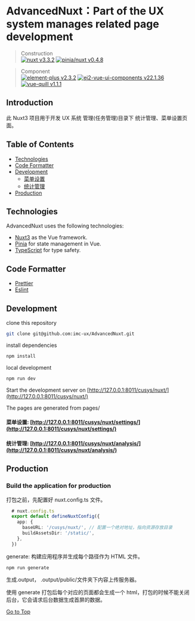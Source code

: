 # AdvancedNuxt：Part of the UX system manages related page development

 
>Construction  
[![nuxt v3.3.2](https://img.shields.io/badge/nuxt-v3.3.2-00DC82.svg)](https://nuxt.com/)
[![pinia/nuxt v0.4.8](https://img.shields.io/badge/pinia/nuxt-v0.4.8-FFD859.svg)](https://pinia.vuejs.org/)

>Component  
[![element-plus v2.3.2](https://img.shields.io/badge/element--plus-v2.3.2-409EFF.svg)](https://element-plus.org/zh-CN/component/button.html)
[![ej2-vue-ui-components v22.1.36](https://img.shields.io/badge/ej2--vue--ui--components-v22.1.36-FFF.svg)](https://ej2.syncfusion.com/vue/documentation/)
[![vue-quill v1.1.1](https://img.shields.io/badge/vue--quill-v1.1.1-2C3E50.svg)](https://github.com/vueup/vue-quill)


## Introduction

此 Nuxt3 项目用于开发 UX 系统 管理(任务管理)目录下 统计管理、菜单设置页面。

## Table of Contents

- [Technologies](#technologies)
- [Code Formatter](#code-formatter)
- [Development](#development)
  - [菜单设置](http://127.0.0.1:8011/cusys/nuxt/settings/)
  - [统计管理](http://127.0.0.1:8011/cusys/nuxt/analysis/)
- [Production](#production)

## Technologies

AdvancedNuxt uses the following technologies:

- [Nuxt3](https://v3.nuxtjs.org) as the Vue framework.
- [Pinia](https://pinia.vuejs.org/) for state management in Vue.
- [TypeScript](https://www.typescriptlang.org) for type safety.

## Code Formatter

- [Prettier](https://prettier.io)
- [Eslint](https://eslint.org)

## Development

clone this repository

```bash
git clone git@github.com:imc-ux/AdvancedNuxt.git
```

install dependencies

```bash
npm install
```

local development

```bash
npm run dev
```

Start the development server on [http://127.0.0.1:8011/cusys/nuxt/](http://127.0.0.1:8011/cusys/nuxt/)

The pages are generated from pages/

#### 菜单设置: [http://127.0.0.1:8011/cusys/nuxt/settings/](http://127.0.0.1:8011/cusys/nuxt/settings/)

#### 统计管理: [http://127.0.0.1:8011/cusys/nuxt/analysis/](http://127.0.0.1:8011/cusys/nuxt/analysis/)

## Production

### Build the application for production

打包之前，先配置好 nuxt.config.ts 文件。

```ts
  # nuxt.config.ts
  export default defineNuxtConfig({
    app: {
      baseURL: '/cusys/nuxt/', // 配置一个绝对地址，指向资源存放目录
      buildAssetsDir: '/static/',
    },
  })
```

generate: 构建应用程序并生成每个路径作为 HTML 文件。

```
npm run generate
```

生成.output， .output/public/文件夹下内容上传服务器。

使用 generate 打包后每个对应的页面都会生成一个 html，打包的时候不能关闭后台，它会请求后台数据生成首屏的数据。

[Go to Top](#table-of-contents)
